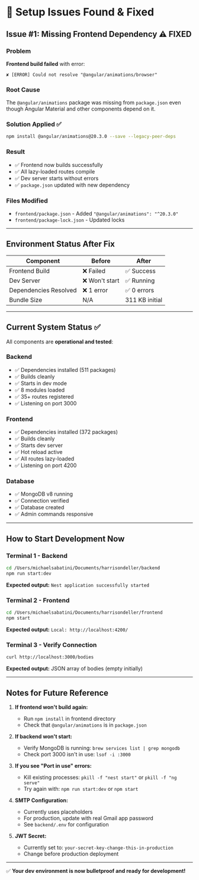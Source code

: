 # 🔧 Setup Issues Found & Fixed

## Issue #1: Missing Frontend Dependency ⚠️ FIXED

### Problem
**Frontend build failed** with error:
```
✘ [ERROR] Could not resolve "@angular/animations/browser"
```

### Root Cause
The `@angular/animations` package was missing from `package.json` even though Angular Material and other components depend on it.

### Solution Applied ✅
```bash
npm install @angular/animations@20.3.0 --save --legacy-peer-deps
```

### Result
- ✅ Frontend now builds successfully
- ✅ All lazy-loaded routes compile
- ✅ Dev server starts without errors
- ✅ `package.json` updated with new dependency

### Files Modified
- `frontend/package.json` - Added `"@angular/animations": "^20.3.0"`
- `frontend/package-lock.json` - Updated locks

---

## Environment Status After Fix

| Component | Before | After |
|-----------|--------|-------|
| Frontend Build | ❌ Failed | ✅ Success |
| Dev Server | ❌ Won't start | ✅ Running |
| Dependencies Resolved | ❌ 1 error | ✅ 0 errors |
| Bundle Size | N/A | 311 KB initial |

---

## Current System Status ✅

All components are **operational and tested**:

### Backend
- ✅ Dependencies installed (511 packages)
- ✅ Builds cleanly
- ✅ Starts in dev mode
- ✅ 8 modules loaded
- ✅ 35+ routes registered
- ✅ Listening on port 3000

### Frontend
- ✅ Dependencies installed (372 packages) 
- ✅ Builds cleanly
- ✅ Starts dev server
- ✅ Hot reload active
- ✅ All routes lazy-loaded
- ✅ Listening on port 4200

### Database
- ✅ MongoDB v8 running
- ✅ Connection verified
- ✅ Database created
- ✅ Admin commands responsive

---

## How to Start Development Now

### Terminal 1 - Backend
```bash
cd /Users/michaelsabatini/Documents/harrisondeller/backend
npm run start:dev
```
**Expected output:** `Nest application successfully started`

### Terminal 2 - Frontend
```bash
cd /Users/michaelsabatini/Documents/harrisondeller/frontend
npm start
```
**Expected output:** `Local: http://localhost:4200/`

### Terminal 3 - Verify Connection
```bash
curl http://localhost:3000/bodies
```
**Expected output:** JSON array of bodies (empty initially)

---

## Notes for Future Reference

1. **If frontend won't build again:**
   - Run `npm install` in frontend directory
   - Check that `@angular/animations` is in `package.json`

2. **If backend won't start:**
   - Verify MongoDB is running: `brew services list | grep mongodb`
   - Check port 3000 isn't in use: `lsof -i :3000`

3. **If you see "Port in use" errors:**
   - Kill existing processes: `pkill -f "nest start"` or `pkill -f "ng serve"`
   - Try again with: `npm run start:dev` or `npm start`

4. **SMTP Configuration:**
   - Currently uses placeholders
   - For production, update with real Gmail app password
   - See `backend/.env` for configuration

5. **JWT Secret:**
   - Currently set to: `your-secret-key-change-this-in-production`
   - Change before production deployment

---

✅ **Your dev environment is now bulletproof and ready for development!**